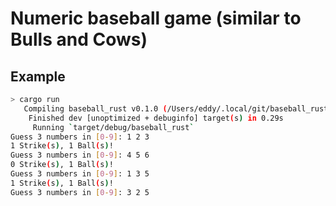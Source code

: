 # Numeric baseball game (similar to Bulls and Cows)

## Example

```sh
> cargo run
   Compiling baseball_rust v0.1.0 (/Users/eddy/.local/git/baseball_rust)
    Finished dev [unoptimized + debuginfo] target(s) in 0.29s
     Running `target/debug/baseball_rust`
Guess 3 numbers in [0-9]: 1 2 3
1 Strike(s), 1 Ball(s)!
Guess 3 numbers in [0-9]: 4 5 6
0 Strike(s), 1 Ball(s)!
Guess 3 numbers in [0-9]: 1 3 5
1 Strike(s), 1 Ball(s)!
Guess 3 numbers in [0-9]: 3 2 5
```
